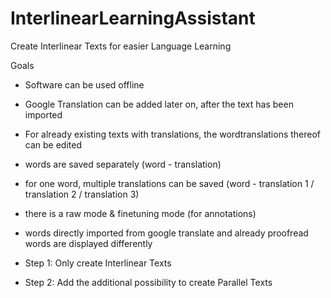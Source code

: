 # InterlinearLearningAssistant
Create Interlinear Texts for easier Language Learning

Goals
* Software can be used offline
* Google Translation can be added later on, after the text has been imported
* For already existing texts with translations, the wordtranslations thereof can be edited

* words are saved separately (word - translation)
* for one word, multiple translations can be saved (word - translation 1 / translation 2 / translation 3)
* there is a raw mode & finetuning mode (for annotations)
* words directly imported from google translate and already proofread words are displayed differently


* Step 1: Only create Interlinear Texts
* Step 2: Add the additional possibility to create Parallel Texts
